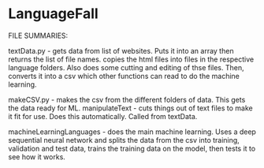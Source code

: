 # LanguageFall

FILE SUMMARIES: 

textData.py - gets data from list of websites. Puts it into an array then returns the list of file names. copies the html
files into files in the respective language folders. Also does some cutting and editing of thse files. 
Then, converts it into a csv which other functions can read to do the machine learning. 

makeCSV.py - makes the csv from the different folders of data. This gets the data ready for ML. 
manipulateText - cuts things out of text files to make it fit for use. Does this automatically. Called from textData. 

machineLearningLanguages - does the main machine learning. Uses a deep sequential neural network and splits the data from 
the csv into training, validation and test data, trains the training data on the model, then tests it to see how it works. 
